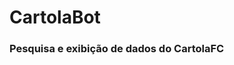 <html>
  <head>
  </head>
  <body>
    <h1>CartolaBot</h1>
    <h3>Pesquisa e exibição de dados do CartolaFC</h3>
    <p></p>
  </body>
</html>